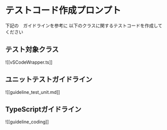 # テストコード作成プロンプト

下記の　ガイドラインを参考に
以下のクラスに関するテストコードを作成してください

## テスト対象クラス
![[vSCodeWrapper.ts]]

## ユニットテストガイドライン
![[guideline_test_unit.md]]

## TypeScriptガイドライン
![[guideline_coding]]